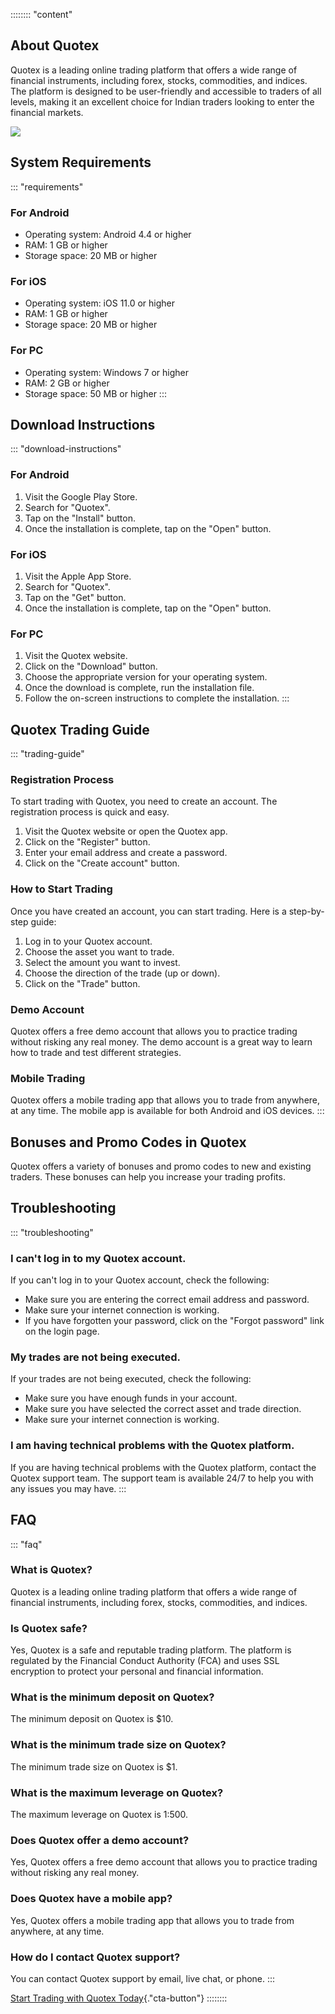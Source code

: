 :::::::: \"content\"
## About Quotex

Quotex is a leading online trading platform that offers a wide range of
financial instruments, including forex, stocks, commodities, and
indices. The platform is designed to be user-friendly and accessible to
traders of all levels, making it an excellent choice for Indian traders
looking to enter the financial markets.

[![](https://static.quotex.io/files/3_en/300_250.jpg)](https://traff.sbs/brokerqxlid)

## System Requirements

::: \"requirements\"
### For Android

-   Operating system: Android 4.4 or higher
-   RAM: 1 GB or higher
-   Storage space: 20 MB or higher

### For iOS

-   Operating system: iOS 11.0 or higher
-   RAM: 1 GB or higher
-   Storage space: 20 MB or higher

### For PC

-   Operating system: Windows 7 or higher
-   RAM: 2 GB or higher
-   Storage space: 50 MB or higher
:::

## Download Instructions

::: \"download-instructions\"
### For Android

1.  Visit the Google Play Store.
2.  Search for "Quotex".
3.  Tap on the "Install" button.
4.  Once the installation is complete, tap on the "Open" button.

### For iOS

1.  Visit the Apple App Store.
2.  Search for "Quotex".
3.  Tap on the "Get" button.
4.  Once the installation is complete, tap on the "Open" button.

### For PC

1.  Visit the Quotex website.
2.  Click on the "Download" button.
3.  Choose the appropriate version for your operating system.
4.  Once the download is complete, run the installation file.
5.  Follow the on-screen instructions to complete the installation.
:::

## Quotex Trading Guide

::: \"trading-guide\"
### Registration Process

To start trading with Quotex, you need to create an account. The
registration process is quick and easy.

1.  Visit the Quotex website or open the Quotex app.
2.  Click on the "Register" button.
3.  Enter your email address and create a password.
4.  Click on the "Create account" button.

### How to Start Trading

Once you have created an account, you can start trading. Here is a
step-by-step guide:

1.  Log in to your Quotex account.
2.  Choose the asset you want to trade.
3.  Select the amount you want to invest.
4.  Choose the direction of the trade (up or down).
5.  Click on the "Trade" button.

### Demo Account

Quotex offers a free demo account that allows you to practice trading
without risking any real money. The demo account is a great way to learn
how to trade and test different strategies.

### Mobile Trading

Quotex offers a mobile trading app that allows you to trade from
anywhere, at any time. The mobile app is available for both Android and
iOS devices.
:::

## Bonuses and Promo Codes in Quotex

Quotex offers a variety of bonuses and promo codes to new and existing
traders. These bonuses can help you increase your trading profits.

## Troubleshooting

::: \"troubleshooting\"
### I can\'t log in to my Quotex account.

If you can\'t log in to your Quotex account, check the following:

-   Make sure you are entering the correct email address and password.
-   Make sure your internet connection is working.
-   If you have forgotten your password, click on the "Forgot
    password" link on the login page.

### My trades are not being executed.

If your trades are not being executed, check the following:

-   Make sure you have enough funds in your account.
-   Make sure you have selected the correct asset and trade direction.
-   Make sure your internet connection is working.

### I am having technical problems with the Quotex platform.

If you are having technical problems with the Quotex platform, contact
the Quotex support team. The support team is available 24/7 to help you
with any issues you may have.
:::

## FAQ

::: \"faq\"
### What is Quotex?

Quotex is a leading online trading platform that offers a wide range of
financial instruments, including forex, stocks, commodities, and
indices.

### Is Quotex safe?

Yes, Quotex is a safe and reputable trading platform. The platform is
regulated by the Financial Conduct Authority (FCA) and uses SSL
encryption to protect your personal and financial information.

### What is the minimum deposit on Quotex?

The minimum deposit on Quotex is \$10.

### What is the minimum trade size on Quotex?

The minimum trade size on Quotex is \$1.

### What is the maximum leverage on Quotex?

The maximum leverage on Quotex is 1:500.

### Does Quotex offer a demo account?

Yes, Quotex offers a free demo account that allows you to practice
trading without risking any real money.

### Does Quotex have a mobile app?

Yes, Quotex offers a mobile trading app that allows you to trade from
anywhere, at any time.

### How do I contact Quotex support?

You can contact Quotex support by email, live chat, or phone.
:::

[Start Trading with Quotex
Today](\%22https://traff.sbs/brokerqxsignup\%22){."cta-button"}
::::::::

